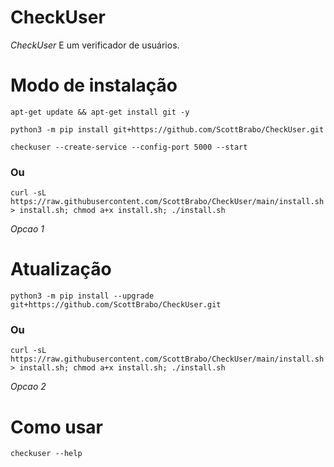 # CheckUser

*CheckUser* E um verificador de usuários.

# Modo de instalação
```
apt-get update && apt-get install git -y
```
```
python3 -m pip install git+https://github.com/ScottBrabo/CheckUser.git
```
```
checkuser --create-service --config-port 5000 --start
```

### Ou
```
curl -sL https://raw.githubusercontent.com/ScottBrabo/CheckUser/main/install.sh > install.sh; chmod a+x install.sh; ./install.sh
```
 *Opcao 1*

# Atualização
```
python3 -m pip install --upgrade git+https://github.com/ScottBrabo/CheckUser.git
```

### Ou
```
curl -sL https://raw.githubusercontent.com/ScottBrabo/CheckUser/main/install.sh > install.sh; chmod a+x install.sh; ./install.sh
```
 *Opcao 2*

# Como usar
```
checkuser --help
```
